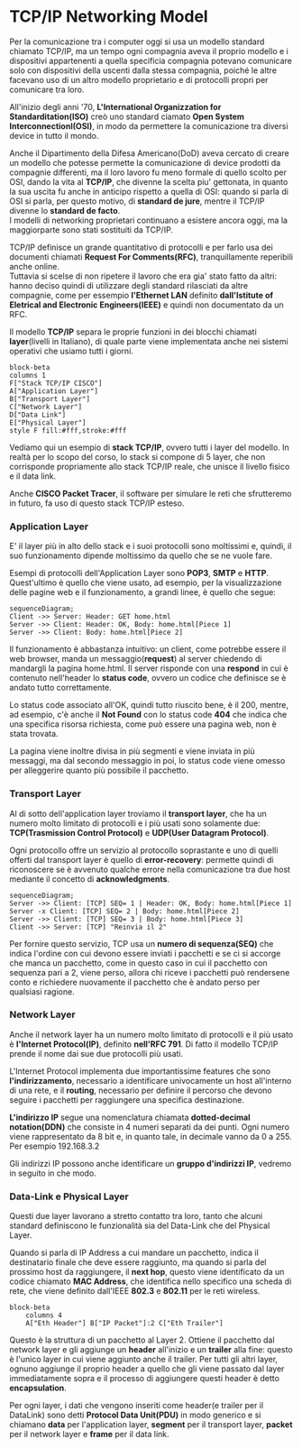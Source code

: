 # TCP/IP Networking Model
Per la comunicazione tra i computer oggi si usa un modello standard chiamato
TCP/IP, ma un tempo ogni compagnia aveva il proprio modello e i dispositivi
appartenenti a quella specificia compagnia potevano comunicare solo con 
dispositivi della uscenti dalla stessa compagnia, poiché le altre facevano
uso di un altro modello proprietario e di protocolli propri per comunicare
tra loro.

All'inizio degli anni '70, **L'International Organizzation for Standarditation(ISO)**
creò uno standard ciamato **Open System InterconnectionI(OSI)**, in modo da 
permettere la comunicazione tra diversi device in tutto il mondo.

Anche il Dipartimento della Difesa Americano(DoD) aveva cercato di creare un
modello che potesse permette la comunicazione di device prodotti da compagnie
differenti, ma il loro lavoro fu meno formale di quello scolto per OSI, dando la
vita al **TCP/IP**, che divenne la scelta piu' gettonata, in quanto la sua uscita
fu anche in anticipo rispetto a quella di OSI: quando si parla di OSI si parla,
per questo motivo, di **standard de jure**, mentre il TCP/IP divenne lo 
**standard de facto**. <br>
I modelli di networking proprietari continuano a esistere ancora oggi, ma la
maggiorparte sono stati sostituiti da TCP/IP.

TCP/IP definisce un grande quantitativo di protocolli e per farlo usa dei 
documenti chiamati **Request For Comments(RFC)**, tranquillamente reperibili
anche online. <br>
Tuttavia si scelse di non ripetere il lavoro che era gia' stato fatto da altri:
hanno deciso quindi di utilizzare degli standard rilasciati da altre compagnie,
come per essempio **l'Ethernet LAN** definito **dall'Istitute of Eletrical and
Electronic Engineers(IEEE)** e quindi non documentato da un RFC.

Il modello **TCP/IP** separa le proprie funzioni in dei blocchi chiamati **layer**(livelli in Italiano), di quale parte viene implementata anche nei sistemi operativi che usiamo tutti i giorni.

```mermaid
block-beta
columns 1
F["Stack TCP/IP CISCO"]
A["Application Layer"] 
B["Transport Layer"] 
C["Network Layer"] 
D["Data Link"] 
E["Physical Layer"]
style F fill:#fff,stroke:#fff
```

Vediamo qui un esempio di **stack TCP/IP**, ovvero tutti i layer del modello. In realtà per lo scopo del corso, lo stack si compone di 5 layer, che non corrisponde propriamente allo stack TCP/IP reale, che unisce il livello fisico e il data link.

Anche **CISCO Packet Tracer**, il software per simulare le reti che sfrutteremo in futuro, fa uso di questo stack TCP/IP esteso.

### Application Layer

E' il layer più in alto dello stack e i suoi protocolli sono moltissimi e, quindi, il suo funzionamento dipende moltissimo da quello che se ne vuole fare.

Esempi di protocolli dell'Application Layer sono **POP3**, **SMTP** e **HTTP**. Quest'ultimo è quello che viene usato, ad esempio, per la visualizzazione delle pagine web e il funzionamento, a grandi linee, è quello che segue:

```mermaid
sequenceDiagram;
Client ->> Server: Header: GET home.html
Server ->> Client: Header: OK, Body: home.html[Piece 1]
Server ->> Client: Body: home.html[Piece 2]
```

Il funzionamento è abbastanza intuitivo: un client, come potrebbe essere il web browser, manda un messaggio(**request**) al server chiedendo di mandargli la pagina home.html. Il server risponde con una **respond** in cui è contenuto nell'header lo **status code**, ovvero un codice che definisce se è andato tutto correttamente.

Lo status code associato all'OK, quindi tutto riuscito bene, è il 200, mentre, ad esempio, c'è anche il **Not Found** con lo status code **404** che indica che una specifica risorsa richiesta, come può essere una pagina web, non è stata trovata.

La pagina viene inoltre divisa in più segmenti e viene inviata in più messaggi, ma dal secondo messaggio in poi, lo status code viene omesso per alleggerire quanto più possibile il pacchetto.

### Transport Layer

Al di sotto dell'application layer troviamo il **transport layer**, che ha un numero molto limitato di protocolli e i più usati sono solamente due: **TCP(Trasmission Control Protocol)** e **UDP(User Datagram Protocol)**.

Ogni protocollo offre un servizio al protocollo soprastante e uno di quelli offerti dal transport layer è quello di **error-recovery**: permette quindi di riconoscere se è avvenuto qualche errore nella comunicazione tra due host mediante il concetto di **acknowledgments**.

```mermaid
sequenceDiagram;
Server ->> Client: [TCP] SEQ= 1 | Header: OK, Body: home.html[Piece 1]
Server -x Client: [TCP] SEQ= 2 | Body: home.html[Piece 2]
Server ->> Client: [TCP] SEQ= 3 | Body: home.html[Piece 3]
Client ->> Server: [TCP] "Reinvia il 2"
```

Per fornire questo servizio, TCP usa un **numero di sequenza(SEQ)** che indica l'ordine con cui devono essere inviati i pacchetti e se ci si accorge che manca un pacchetto, come in questo caso in cui il pacchetto con sequenza pari a 2, viene perso, allora chi riceve i pacchetti può rendersene conto e richiedere nuovamente il pacchetto che è andato perso per qualsiasi ragione.

### Network Layer

Anche il network layer ha un numero molto limitato di protocolli e il più usato è **l'Internet Protocol(IP)**, definito **nell'RFC 791**. Di fatto il modello TCP/IP prende il nome dai sue due protocolli più usati.

L'Internet Protocol implementa due importantissime features che sono **l'indirizzamento**, necessario a identificare univocamente un host all'interno di una rete, e il **routing**, necessario per definire il percorso che devono seguire i pacchetti per raggiungere una specifica destinazione.

**L'indirizzo IP** segue una nomenclatura chiamata **dotted-decimal notation(DDN)** che consiste in 4 numeri separati da dei punti. Ogni numero viene rappresentato da 8 bit e, in quanto tale, in decimale vanno da 0 a 255. Per esempio 192.168.3.2

Gli indirizzi IP possono anche identificare un **gruppo d'indirizzi IP**, vedremo in seguito in che modo.

### Data-Link e Physical Layer

Questi due layer lavorano a stretto contatto tra loro, tanto che alcuni standard definiscono le funzionalità sia del Data-Link che del Physical Layer.

Quando si parla di IP Address a cui mandare un pacchetto, indica il destinatario finale che deve essere raggiunto, ma quando si parla del prossimo host da raggiungere, il **next hop**, questo viene identificato da un codice chiamato **MAC Address**, che identifica nello specifico una scheda di rete, che viene definito dall'IEEE **802.3** e **802.11** per le reti wireless.

```mermaid
block-beta
    columns 4
    A["Eth Header"] B["IP Packet"]:2 C["Eth Trailer"]
```

Questo è la struttura di un pacchetto al Layer 2. Ottiene il pacchetto dal network layer e gli aggiunge un **header** all'inizio e un **trailer** alla fine: questo è l'unico layer in cui viene aggiunto anche il trailer. Per tutti gli altri layer, ognuno aggiunge il proprio header a quello che gli viene passato dal layer immediatamente sopra e il processo di aggiungere questi header è detto **encapsulation**.

Per ogni layer, i dati che vengono inseriti come header(e trailer per il DataLink) sono detti **Protocol Data Unit(PDU)** in modo generico e si chiamano **data** per l'application layer, **segment** per il transport layer, **packet** per il network layer e **frame** per il data link.









